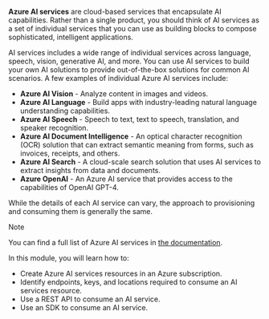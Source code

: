 **Azure AI services** are cloud-based services that encapsulate AI capabilities. Rather than a single product, you should think of AI services as a set of individual services that you can use as building blocks to compose sophisticated, intelligent applications.

AI services includes a wide range of individual services across language, speech, vision, generative AI, and more. You can use AI services to build your own AI solutions to provide out-of-the-box solutions for common AI scenarios. A few examples of individual Azure AI services include:

- **Azure AI Vision** - Analyze content in images and videos.
- **Azure AI Language** - Build apps with industry-leading natural language understanding capabilities.
- **Azure AI Speech** - Speech to text, text to speech, translation, and speaker recognition.
- **Azure AI Document Intelligence** - An optical character recognition (OCR) solution that can extract semantic meaning from forms, such as invoices, receipts, and others.
- **Azure AI Search** - A cloud-scale search solution that uses AI services to extract insights from data and documents.
- **Azure OpenAI** - An Azure AI service that provides access to the capabilities of OpenAI GPT-4.

While the details of each AI service can vary, the approach to provisioning and consuming them is generally the same. 

>[!NOTE]
>You can find a full list of Azure AI services in [the documentation](/azure/ai-services/what-are-ai-services#available-azure-ai-services).

In this module, you will learn how to:

- Create Azure AI services resources in an Azure subscription.
- Identify endpoints, keys, and locations required to consume an AI services resource.
- Use a REST API to consume an AI service.
- Use an SDK to consume an AI service.
